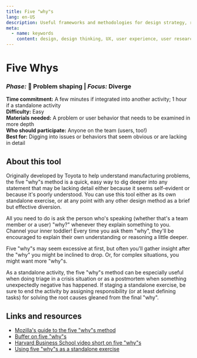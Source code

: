 ```yaml
---
title: Five "why"s
lang: en-US
description: Useful frameworks and methodologies for design strategy, research and testing
meta:
  - name: keywords
    content: design, design thinking, UX, user experience, user research, user testing
---
```


# Five Whys

### _Phase:_ 🎨  Problem shaping   \|   _Focus:_ Diverge

**Time commitment:** A few minutes if integrated into another activity; 1 hour if a standalone activity  
**Difficulty:** Easy  
**Materials needed:** A problem or user behavior that needs to be examined in more depth  
**Who should participate:** Anyone on the team (users, too!)  
**Best for:** Digging into issues or behaviors that seem obvious or are lacking in detail

## About this tool

Originally developed by Toyota to help understand manufacturing problems, the five "why"s method is a quick, easy way to dig deeper into any statement that may be lacking detail either because it seems self-evident or because it's poorly understood. You can use this tool either as its own standalone exercise, or at any point with any other design method as a brief but effective diversion.

All you need to do is ask the person who's speaking (whether that's a team member or a user) "why?" whenever they explain something to you. Channel your inner toddler! Every time you ask them "why", they'll be encouraged to explain their own understanding or reasoning a little deeper.

Five "why"s may seem excessive at first, but often you'll gather insight after the "why" you might be inclined to drop. Or, for complex situations, you might want more "why"s.

As a standalone activity, the five "why"s method can be especially useful when doing triage in a crisis situation or as a postmortem when something unexpectedly negative has happened. If staging a standalone exercise, be sure to end the activity by assigning responsibility (or at least defining tasks) for solving the root causes gleaned from the final "why".

## Links and resources

* [Mozilla's guide to the five "why"s method](https://toolkit.mozilla.org/method/5-whys/)
* [Buffer on five "why"s](https://open.buffer.com/5-whys-process/)
* [Harvard Business School video short on five "why"s](https://hbr.org/2012/02/the-5-whys.html)
* [Using five "why"s as a standalone exercise](https://www.mindtools.com/pages/article/newTMC_5W.htm)
